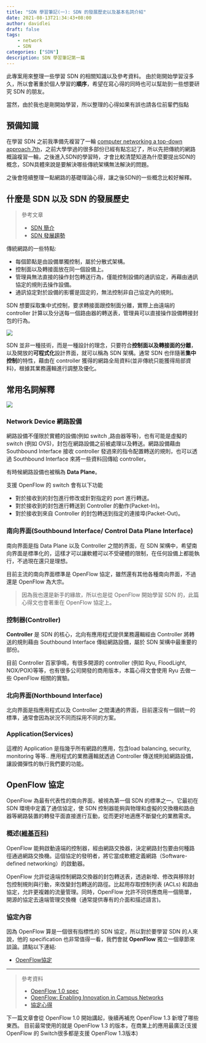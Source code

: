 ```yaml
---
title: "SDN 學習筆記(一): SDN 的發展歷史以及基本名詞介紹"
date: 2021-08-13T21:34:43+08:00
author: davidlei
draft: false
tags: 
    - network
    - SDN
categories: ["SDN"]
description: SDN 學習筆記第一篇
---
```


此專案用來整理一些學習 SDN 的相關知識以及參考資料。
由於剛開始學習沒多久，所以會著重於個人學習的**順序**，希望在寫心得的同時也可以幫助到一些想要研究 SDN 的朋友。

當然，由於我也是剛開始學習，所以整理的心得如果有誤也請各位前輩們指點

## 預備知識

在學習 SDN 之前我準備先複習了一輪 [computer networking a top-down approach 7th](https://www.ucg.ac.me/skladiste/blog_44233/objava_64433/fajlovi/Computer%20Networking%20_%20A%20Top%20Down%20Approach,%207th,%20converted.pdf)，之前大學學過的很多部份已經有點忘記了，所以先把傳統的網路概論複習一輪，之後進入SDN的學習時，才會比較清楚知道為什麼要提出SDN的概念，SDN具體來說是要解決哪些傳統架構無法解決的問題。

之後會陸續整理一點網路的基礎理論心得，讓之後SDN的一些概念比較好解釋。

## 什麼是 SDN 以及 SDN 的發展歷史

> 參考文章
> - [SDN 簡介](https://feisky.gitbooks.io/sdn/content/sdn/)
> - [SDN 發展趨勢](https://hackmd.io/@cnsrl/SJur_2twL)

傳統網路的一些特點:
- 每個節點是由設備單獨控制，屬於分散式架構。
- 控制面以及轉接面放在同一個設備上。
- 管理員無法直接的操作封包轉送行為，僅能控制設備的通訊協定，再藉由通訊協定的規則去操作設備。
- 通訊協定對於設備的影響是固定的，無法控制非自己協定內的規則。

SDN 想要採取集中式控制，要求轉接面跟控制面分離，實際上由遠端的 controller 計算以及分送每一個路由器的轉送表，管理員可以直接操作設備轉接封包的行為。

![](https://i.imgur.com/uF2pcH0.png)

SDN 並非一種技術，而是一種設計的理念，只要符合**控制面以及轉接面的分離**，以及開放的**可程式化**設計界面，就可以稱為 SDN 架構。通常 SDN 也伴隨著**集中控制**的特性，藉由在 controller 獲得的網路全局資料(並非傳統只能獲得局部資料)，根據其業務邏輯進行調整及優化。


## 常用名詞解釋

![](https://sites.google.com/a/cnsrl.cycu.edu.tw/da-shu-bi-ji/_/rsrc/1565708281052/sdn/sdn_architecture.png)


### Network Device 網路設備
網路設備不僅限於實體的設備(例如 switch ,路由器等等)，也有可能是虛擬的 switch (例如 OVS)，封包在網路設備之前被處理以及轉送。網路設備藉由 Southbound Interface 接收 controller 發過來的指令配置轉送的規則，也可以透過 Southbound Interface 來將一些資料回傳給 controller。

有時候網路設備也被稱為 **Data Plane**。

支援 OpenFlow 的 switch 會有以下功能
- 對於接收到的封包進行修改或針對指定的 port 進行轉送。
- 對於接收到的封包進行轉送到 Controller 的動作(Packet-In)。
- 對於接收到來自 Controller 的封包轉送到指定的連接埠(Packet-Out)。

### 南向界面(Southbound Interface/ Control Data Plane Interface)
南向界面是指 Data Plane 以及 Controller 之間的界面，在 SDN 架構中，希望南向界面是標準化的，這樣才可以讓軟體可以不受硬體的限制，在任何設備上都能執行，不過現在還只是理想。

目前主流的南向界面標準是 OpenFlow 協定，雖然還有其他各種南向界面，不過還是 OpenFlow 為大宗。

> 因為我也還是新手的緣故，所以也是從 OpenFlow 開始學習 SDN 的，此篇心得文也會著重在 OpenFlow 協定上。

### 控制器(Controller)
**Controller** 是 SDN 的核心，北向有應用程式提供業務邏輯經由 Controller 將轉送的規則藉由 Southbound Interface 傳給網路設備，屬於 SDN 架構中最重要的部份。

目前 Controller 百家爭鳴，有很多開源的 controller (例如 Ryu, FloodLight, NOX/POX)等等，也有很多公司開發的商用版本，本篇心得文會使用 Ryu 去做一些 OpenFlow 相關的實驗。

### 北向界面(Northbound Interface)
北向界面是指應用程式以及 Controller 之間溝通的界面，目前還沒有一個統一的標準，通常會因為狀況不同而採用不同的方案。

### Application(Services)
這裡的 Application 是指幾乎所有網路的應用，包含load balancing, security, monitoring 等等.. 應用程式的業務邏輯就透過 Controller 傳送規則給網路設備，讓設備彈性的執行我們要的功能。


## OpenFlow 協定
OpenFlow 為最有代表性的南向界面，被視為第一個 SDN 的標準之一。它最初在 SDN 環境中定義了通信協定，使 SDN 控制器能夠與物理和虛擬的交換機和路由器等網路裝置的轉發平面直接進行互動，從而更好地適應不斷變化的業務需求。

### 概述([維基百科](https://zh.wikipedia.org/wiki/OpenFlow))

OpenFlow 能夠啟動遠端的控制器，經由網路交換器，決定網路封包要由何種路徑通過網路交換機。這個協定的發明者，將它當成軟體定義網路（Software-defined networking）的啟動器。

OpenFlow 允許從遠端控制網路交換器的封包轉送表，透過新增、修改與移除封包控制規則與行動，來改變封包轉送的路徑。比起用存取控制列表 (ACLs) 和路由協定，允許更複雜的流量管理。同時，OpenFlow 允許不同供應商用一個簡單，開源的協定去遠端管理交換機（通常提供專有的介面和描述語言)。

### 協定內容

因為 OpenFlow 算是一個很有指標性的 SDN 協定，所以對於要學習 SDN 的人來說，他的 specification 也非常值得一看，我們會就 **OpenFlow** 獨立一個章節來談論。請點以下連結:

- [OpenFlow協定](https://github.com/davidleitw/learn_SDN/blob/master/OpenFlow.md)

--- 

> 參考資料
> - [OpenFlow 1.0 spec](https://opennetworking.org/wp-content/uploads/2013/04/openflow-spec-v1.0.0.pdf)
> - [OpenFlow: Enabling Innovation in Campus Networks](https://www.researchgate.net/publication/220195143_OpenFlow_Enabling_innovation_in_campus_networks)
> - [協定心得](https://www.cnblogs.com/ssyfj/tag/SDN/)

下一篇文章會從 OpenFlow 1.0 開始講起，後續再補充 OpenFlow 1.3 新增了哪些東西。
目前最常使用的就是 OpenFlow 1.3 的版本，在商業上的應用最廣泛(支援 OpenFlow 的 Switch很多都是支援 OpenFlow 1.3版本) 
